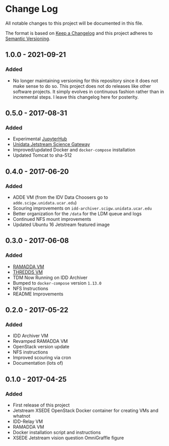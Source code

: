 # Change Log
All notable changes to this project will be documented in this file.

The format is based on [Keep a Changelog](http://keepachangelog.com/) and this project adheres to [Semantic Versioning](http://semver.org/).

## 1.0.0 - 2021-09-21
### Added
- No longer maintaining versioning for this repository since it does not make sense to do so. This project does not do releases like other software projects. It simply evolves in continuous fashion rather than in incremental steps. I leave this changelog here for posterity.

## 0.5.0 - 2017-08-31
### Added
- Experimental [JupyterHub](https://jupyter-jetstream.unidata.ucar.edu/)
- [Unidata Jetstream Science Gateway](http://jetstream.unidata.ucar.edu)
- Improved/updated Docker and `docker-compose` installation
- Updated Tomcat to sha-512

## 0.4.0 - 2017-06-20
### Added
- ADDE VM (from the IDV Data Choosers go to `adde.scigw.unidata.ucar.edu`)
- Scouring improvements on `idd-archiver.scigw.unidata.ucar.edu`
- Better organization for the `/data` for the LDM queue and logs
- Continued NFS mount improvements
- Updated Ubuntu 16 Jetstream featured image

## 0.3.0 - 2017-06-08
### Added
- [RAMADDA VM](https://ramadda.scigw.unidata.ucar.edu/repository)
- [THREDDS VM](https://tds.scigw.unidata.ucar.edu/thredds/catalog.html)
- TDM Now Running on IDD Archiver
- Bumped to `docker-compose` version `1.13.0`
- NFS Instructions
- README Improvements

## 0.2.0 - 2017-05-22
### Added
- IDD Archiver VM
- Revamped RAMADDA VM
- OpenStack version update
- NFS instructions
- Improved scouring via cron
- Documentation (lots of)

## 0.1.0 - 2017-04-25
### Added
- First release of this project
- Jetstream XSEDE OpenStack Docker container for creating VMs and whatnot
- IDD-Relay VM
- RAMADDA VM
- Docker installation script and instructions
- XSEDE Jetstream vision question OmniGraffle figure

[Unreleased]: https://github.com/Unidata/science-gateway/compare/v1.0.0...HEAD
[1.0.0]: https://github.com/Unidata/science-gateway/compare/v0.5.0...v1.0.0
[0.5.0]: https://github.com/Unidata/science-gateway/compare/v0.4.0...v0.5.0
[0.4.0]: https://github.com/Unidata/science-gateway/compare/v0.3.0...v0.4.0
[0.3.0]: https://github.com/Unidata/science-gateway/compare/v0.2.0...v0.3.0
[0.2.0]: https://github.com/Unidata/science-gateway/compare/v0.1.0...v0.2.0
